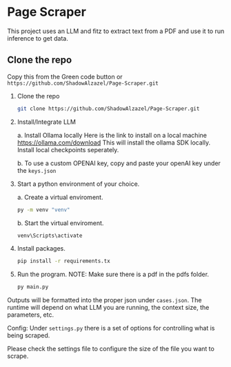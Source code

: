 # Page Scraper

This project uses an LLM and fitz to extract text from a PDF and use it to run inference
to get data.

## Clone the repo

Copy this from the Green code button or `https://github.com/ShadowAlzazel/Page-Scraper.git` 

1. Clone the repo 
    ```bash 
    git clone https://github.com/ShadowAlzazel/Page-Scraper.git
    ```

2. Install/Integrate LLM
    
    a. Install Ollama locally
    Here is the link to install on a local machine https://ollama.com/download 
    This will install the ollama SDK locally. Install local checkpoints seperately.

    b. To use a custom OPENAI key, copy and paste your openAI key under the `keys.json`

3. Start a python environment of your choice. 

    a. Create a virtual enviroment. 
    ```bash
    py -m venv "venv"
    ```
    b. Start the virtual enviroment.  
    ```bash
    venv\Scripts\activate
    ```

4. Install packages.
    ```bash 
    pip install -r requirements.tx
    ```

5. Run the program. 
    NOTE: Make sure there is a pdf in the pdfs folder.
    ```bash
    py main.py
    ```

Outputs will be formatted into the proper json under `cases.json`. The runtime will depend on what LLM you are running, the context size, the parameters, etc.

Config: Under `settings.py` there is a set of options for controlling what is being scraped.

Please check the settings file to configure the size of the file you want to scrape. 